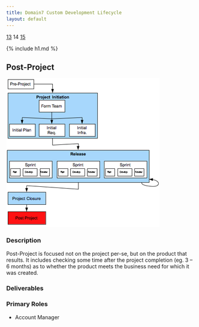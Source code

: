 ```yaml
---
title: Domain7 Custom Development Lifecycle
layout: default
---
```


[13](13.html) 14 [15](15.html)

{% include h1.md %}

## Post-Project

![Figure ](../images/lifecycle/14.png)

### Description

Post-Project is focused not on the project per-se, but on the product that results.  It includes checking some time after the project completion (eg. 3 – 6 months) as to whether the product meets the business need for which it was created. 

### Deliverables


### Primary Roles 

* Account Manager
